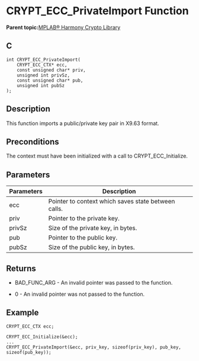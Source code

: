 # CRYPT\_ECC\_PrivateImport Function

**Parent topic:**[MPLAB® Harmony Crypto Library](GUID-20F7C343-23D4-42D9-B8C2-A97D4D0EE5CD.md)

## C

```
int CRYPT_ECC_PrivateImport(
    CRYPT_ECC_CTX* ecc, 
    const unsigned char* priv, 
    unsigned int privSz, 
    const unsigned char* pub, 
    unsigned int pubSz
);
```

## Description

This function imports a public/private key pair in X9.63 format.

## Preconditions

The context must have been initialized with a call to CRYPT\_ECC\_Initialize.

## Parameters

|Parameters|Description|
|----------|-----------|
|ecc|Pointer to context which saves state between calls.|
|priv|Pointer to the private key.|
|privSz|Size of the private key, in bytes.|
|pub|Pointer to the public key.|
|pubSz|Size of the public key, in bytes.|

## Returns

-   BAD\_FUNC\_ARG - An invalid pointer was passed to the function.

-   0 - An invalid pointer was not passed to the function.


## Example

```
CRYPT_ECC_CTX ecc;

CRYPT_ECC_Initialize(&ecc);
...
CRYPT_ECC_PrivateImport(&ecc, priv_key, sizeof(priv_key), pub_key, sizeof(pub_key));
```

